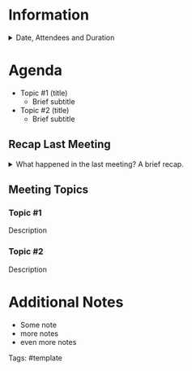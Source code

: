 # Information
<details>
<summary>Date, Attendees and Duration</summary>

## Date / Time
2024-01-01 20:00 (UTC + 1)

## Attendees
- Name([Link])

## Duration
1h
</details>

# Agenda
- Topic #1 (title)
  - Brief subtitle
- Topic #2 (title)
  - Brief subtitle

## Recap Last Meeting
<details>
<summary>What happened in the last meeting? A brief recap.</summary>
Description
</details>

## Meeting Topics
### Topic #1
Description
### Topic #2
Description


# Additional Notes
- Some note
- more notes
- even more notes

Tags: #template

<!-- MARKDOWN LINKS & IMAGES -->
[Pekko-Link]: https://github.com/RFS-81
[LNX-Link]: https://github.com/BlackLNX
[Equindar-Link]: https://github.com/Equindar